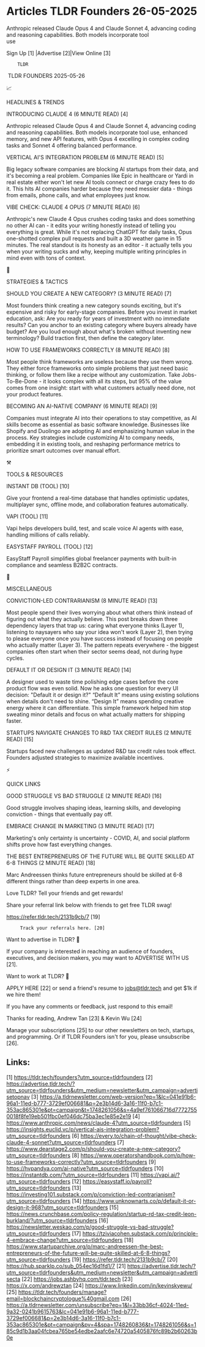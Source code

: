 # Articles TLDR Founders 26-05-2025

Anthropic released Claude Opus 4 and Claude Sonnet 4, advancing coding
and reasoning capabilities. Both models incorporate tool
use ‌ ‌ ‌ ‌ ‌ ‌ ‌ ‌ ‌ ‌ ‌ ‌ ‌ ‌ ‌ ‌ ‌ ‌ ‌ ‌ ‌ ‌ ‌ ‌ ‌ ‌  ‌ ‌ ‌ ‌ ‌ ‌ ‌ ‌ ‌ ‌ ‌ ‌ ‌ ‌ ‌ ‌ ‌ ‌ ‌ ‌ ‌ ‌ ‌ ‌ ‌ ‌ 


 Sign Up [1] |Advertise [2]|View Online [3] 

		TLDR 

 TLDR FOUNDERS 2025-05-26

📈 

HEADLINES & TRENDS

 INTRODUCING CLAUDE 4 (6 MINUTE READ) [4] 

 Anthropic released Claude Opus 4 and Claude Sonnet 4, advancing
coding and reasoning capabilities. Both models incorporate tool use,
enhanced memory, and new API features, with Opus 4 excelling in
complex coding tasks and Sonnet 4 offering balanced performance. 

 VERTICAL AI'S INTEGRATION PROBLEM (6 MINUTE READ) [5] 

 Big legacy software companies are blocking AI startups from their
data, and it's becoming a real problem. Companies like Epic in
healthcare or Yardi in real estate either won't let new AI tools
connect or charge crazy fees to do it. This hits AI companies harder
because they need messier data - things from emails, phone calls, and
what employees just know. 

 VIBE CHECK: CLAUDE 4 OPUS (7 MINUTE READ) [6] 

 Anthropic's new Claude 4 Opus crushes coding tasks and does something
no other AI can - it edits your writing honestly instead of telling
you everything is great. While it's not replacing ChatGPT for daily
tasks, Opus one-shotted complex pull requests and built a 3D weather
game in 15 minutes. The real standout is its honesty as an editor - it
actually tells you when your writing sucks and why, keeping multiple
writing principles in mind even with tons of context. 

🧠 

STRATEGIES & TACTICS

 SHOULD YOU CREATE A NEW CATEGORY? (3 MINUTE READ) [7] 

 Most founders think creating a new category sounds exciting, but it's
expensive and risky for early-stage companies. Before you invest in
market education, ask: Are you ready for years of investment with no
immediate results? Can you anchor to an existing category where buyers
already have budget? Are you loud enough about what's broken without
inventing new terminology? Build traction first, then define the
category later. 

 HOW TO USE FRAMEWORKS CORRECTLY (8 MINUTE READ) [8] 

 Most people think frameworks are useless because they use them wrong.
They either force frameworks onto simple problems that just need basic
thinking, or follow them like a recipe without any customization. Take
Jobs-To-Be-Done - it looks complex with all its steps, but 95% of the
value comes from one insight: start with what customers actually need
done, not your product features. 

 BECOMING AN AI-NATIVE COMPANY (6 MINUTE READ) [9] 

 Companies must integrate AI into their operations to stay
competitive, as AI skills become as essential as basic software
knowledge. Businesses like Shopify and Duolingo are adopting AI and
emphasizing human value in the process. Key strategies include
customizing AI to company needs, embedding it in existing tools, and
reshaping performance metrics to prioritize smart outcomes over manual
effort. 

⚒️ 

TOOLS & RESOURCES

 INSTANT DB (TOOL) [10] 

 Give your frontend a real-time database that handles optimistic
updates, multiplayer sync, offline mode, and collaboration features
automatically. 

 VAPI (TOOL) [11] 

 Vapi helps developers build, test, and scale voice AI agents with
ease, handling millions of calls reliably. 

 EASYSTAFF PAYROLL (TOOL) [12] 

 EasyStaff Payroll simplifies global freelancer payments with built-in
compliance and seamless B2B2C contracts. 

🎁 

MISCELLANEOUS

 CONVICTION-LED CONTRARIANISM (8 MINUTE READ) [13] 

 Most people spend their lives worrying about what others think
instead of figuring out what they actually believe. This post breaks
down three dependency layers that trap us: caring what everyone thinks
(Layer 1), listening to naysayers who say your idea won't work (Layer
2), then trying to please everyone once you have success instead of
focusing on people who actually matter (Layer 3). The pattern repeats
everywhere - the biggest companies often start when their sector seems
dead, not during hype cycles. 

 DEFAULT IT OR DESIGN IT (3 MINUTE READ) [14] 

 A designer used to waste time polishing edge cases before the core
product flow was even solid. Now he asks one question for every UI
decision: "Default it or design it?" “Default It” means using
existing solutions when details don't need to shine. “Design It”
means spending creative energy where it can differentiate. This simple
framework helped him stop sweating minor details and focus on what
actually matters for shipping faster. 

 STARTUPS NAVIGATE CHANGES TO R&D TAX CREDIT RULES (2 MINUTE READ)
[15] 

 Startups faced new challenges as updated R&D tax credit rules took
effect. Founders adjusted strategies to maximize available incentives.


⚡ 

QUICK LINKS

 GOOD STRUGGLE VS BAD STRUGGLE (2 MINUTE READ) [16] 

 Good struggle involves shaping ideas, learning skills, and developing
conviction - things that eventually pay off. 

 EMBRACE CHANGE IN MARKETING (3 MINUTE READ) [17] 

 Marketing's only certainty is uncertainty - COVID, AI, and social
platform shifts prove how fast everything changes. 

 THE BEST ENTREPRENEURS OF THE FUTURE WILL BE QUITE SKILLED AT 6-8
THINGS (2 MINUTE READ) [18] 

 Marc Andreessen thinks future entrepreneurs should be skilled at 6-8
different things rather than deep experts in one area. 

Love TLDR? Tell your friends and get rewards!

 Share your referral link below with friends to get free TLDR swag! 

 https://refer.tldr.tech/2131b9cb/7 [19] 

		 Track your referrals here. [20] 

Want to advertise in TLDR? 📰

 If your company is interested in reaching an audience of founders,
executives, and decision makers, you may want to ADVERTISE WITH US
[21]. 

Want to work at TLDR? 💼

 APPLY HERE [22] or send a friend's resume to jobs@tldr.tech and get
$1k if we hire them! 

 If you have any comments or feedback, just respond to this email! 

Thanks for reading, 
Andrew Tan [23] & Kevin Wu [24] 

 Manage your subscriptions [25] to our other newsletters on tech,
startups, and programming. Or if TLDR Founders isn't for you, please
unsubscribe [26]. 

 

Links:
------
[1] https://tldr.tech/founders?utm_source=tldrfounders
[2] https://advertise.tldr.tech/?utm_source=tldrfounders&utm_medium=newsletter&utm_campaign=advertisetopnav
[3] https://a.tldrnewsletter.com/web-version?ep=1&lc=041e91b6-96a1-11ed-b777-3729ef006681&p=2e3b14d6-3a16-11f0-b7c1-353ac865301e&pt=campaign&t=1748261056&s=4a9ef761066716d77727550018f8fe19eb501fbc0ef046dc75ba3ec1e85e2e19
[4] https://www.anthropic.com/news/claude-4?utm_source=tldrfounders
[5] https://insights.euclid.vc/p/vertical-ais-integration-problem?utm_source=tldrfounders
[6] https://every.to/chain-of-thought/vibe-check-claude-4-sonnet?utm_source=tldrfounders
[7] https://www.dearstage2.com/p/should-you-create-a-new-category?utm_source=tldrfounders
[8] https://www.operatorshandbook.com/p/how-to-use-frameworks-correctly?utm_source=tldrfounders
[9] https://hvpandya.com/ai-native?utm_source=tldrfounders
[10] https://instantdb.com/?utm_source=tldrfounders
[11] https://vapi.ai/?utm_source=tldrfounders
[12] https://easystaff.io/payroll?utm_source=tldrfounders
[13] https://investing101.substack.com/p/conviction-led-contrarianism?utm_source=tldrfounders
[14] https://www.unknownarts.co/p/default-it-or-design-it-968?utm_source=tldrfounders
[15] https://news.crunchbase.com/policy-regulation/startup-rd-tax-credit-leon-burkland/?utm_source=tldrfounders
[16] https://newsletter.weskao.com/p/good-struggle-vs-bad-struggle?utm_source=tldrfounders
[17] https://tziviacohen.substack.com/p/principle-4-embrace-change?utm_source=tldrfounders
[18] https://www.startuparchive.org/p/marc-andreessen-the-best-entrepreneurs-of-the-future-will-be-quite-skilled-at-6-8-things?utm_source=tldrfounders
[19] https://refer.tldr.tech/2131b9cb/7
[20] https://hub.sparklp.co/sub_054ec16d1fd1/7
[21] https://advertise.tldr.tech/?utm_source=tldrfounders&utm_medium=newsletter&utm_campaign=advertisecta
[22] https://jobs.ashbyhq.com/tldr.tech
[23] https://x.com/andrewztan
[24] https://www.linkedin.com/in/kevinskyewu/
[25] https://tldr.tech/founders/manage?email=blockchaincryptologue%40gmail.com
[26] https://a.tldrnewsletter.com/unsubscribe?ep=1&l=33bb36cf-4024-11ed-9a32-0241b9615763&lc=041e91b6-96a1-11ed-b777-3729ef006681&p=2e3b14d6-3a16-11f0-b7c1-353ac865301e&pt=campaign&pv=4&spa=1748260836&t=1748261056&s=185c9d1b3aa04fcbea765be54edbe2aafc6e74720a5405876fc89b2b60263b0e
